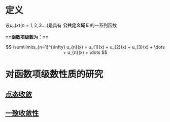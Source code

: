 # 定义
设$u_{n}(x)(n=1,2,3....)$是具有 **公共定义域 E** 的一系列函数

**==函数项级数为：==**


$$
\sum\limits_{n=1}^{\infty} u_{n}(x) = u_{1}(x) + u_{2}(x) + u_{3}(x) + \dots + u_{n}(x) + \dots
$$

# 对函数项级数性质的研究

## [点态收敛](./%E7%82%B9%E6%80%81%E6%94%B6%E6%95%9B.md)

## [一致收敛性](./%E4%B8%80%E8%87%B4%E6%94%B6%E6%95%9B%E6%80%A7.md)

